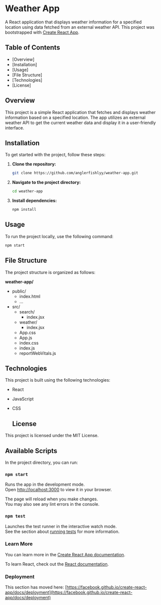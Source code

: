 # Weather App

A React application that displays weather information for a specified location using data fetched from an external weather API.
This project was bootstrapped with [Create React App](https://github.com/facebook/create-react-app).

## Table of Contents

- [Overview]
- [Installation]
- [Usage]
- [File Structure]
- [Technologies]
- [License]

## Overview

This project is a simple React application that fetches and displays weather information based on a specified location. The app utilizes an external weather API to get the current weather data and display it in a user-friendly interface.

## Installation

To get started with the project, follow these steps:

1. **Clone the repository:**

    ```bash
    git clone https://github.com/anglerfishlyy/weather-app.git
    ```

2. **Navigate to the project directory:**

    ```bash
    cd weather-app
    ```

3. **Install dependencies:**

    ```bash
    npm install
    ```

## Usage

To run the project locally, use the following command:

```bash
npm start
 ```

## File Structure

The project structure is organized as follows:

**weather-app/**
- public/
  - index.html
  - ...
- src/
  - search/
    - index.jsx
  - weather/
    - index.jsx
  - App.css
  - App.js
  - index.css
  - index.js
  - reportWebVitals.js



## Technologies

This project is built using the following technologies:

- React
- JavaScript
- CSS


  ## License
  
This project is licensed under the MIT License.


## Available Scripts

In the project directory, you can run:

### `npm start`

Runs the app in the development mode.\
Open [http://localhost:3000](http://localhost:3000) to view it in your browser.

The page will reload when you make changes.\
You may also see any lint errors in the console.

### `npm test`

Launches the test runner in the interactive watch mode.\
See the section about [running tests](https://facebook.github.io/create-react-app/docs/running-tests) for more information.

### Learn More

You can learn more in the [Create React App documentation](https://facebook.github.io/create-react-app/docs/getting-started).

To learn React, check out the [React documentation](https://reactjs.org/).

### Deployment

This section has moved here: [https://facebook.github.io/create-react-app/docs/deployment](https://facebook.github.io/create-react-app/docs/deployment)

